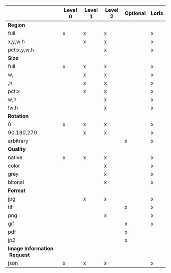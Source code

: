 |                              |Level 0|Level 1|Level 2|Optional|Loris|
|------------------------------|-------|-------|-------|--------|-----|
|__Region__                    |       |       |       |        |     |
|full                          |x      |x      |x      |        |x    |
|x,y,w,h                       |       |x      |x      |        |x    |
|pct:x,y,w,h                   |       |       |x      |        |x    |
|__Size__                      |       |       |       |        |     |
|full                          |x      |x      |x      |        |x    |
|w,                            |       |x      |x      |        |x    |
|,h                            |       |x      |x      |        |x    |
|pct:x                         |       |x      |x      |        |x    |
|w,h                           |       |       |x      |        |x    |
|!w,h                          |       |       |x      |        |x    |
|__Rotation__                  |       |       |       |        |     |
|0                             |x      |x      |x      |        |x    |
|90,180,270                    |       |x      |x      |        |x    |
|arbitrary                     |       |       |       |x       |x    |
|__Quality__                   |       |       |       |        |     |
|native                        |x      |x      |x      |        |x    |
|color                         |       |       |x      |        |x    |
|grey                          |       |       |x      |        |x    |
|bitonal                       |       |       |x      |        |x    |
|__Format__                    |       |       |       |        |     |
|jpg                           |       |x      |x      |        |x    |
|tif                           |       |       |       |x       |x    |
|png                           |       |       |x      |        |x    |
|gif                           |       |       |       |x       |x    |
|pdf                           |       |       |       |x       |     |
|jp2                           |       |       |       |x       |     |
|__Image Information  Request__|       |       |       |        |     |
|json                          |x      |x      |x      |        |x    |

